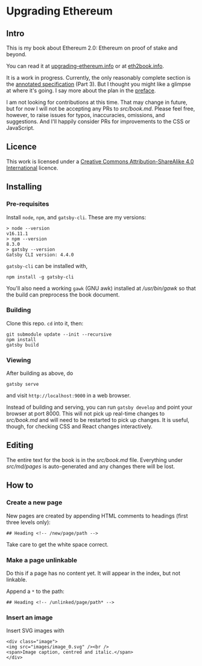 # Upgrading Ethereum

## Intro

This is my book about Ethereum&nbsp;2.0: Ethereum on proof of stake and beyond.

You can read it at [upgrading-ethereum.info](https://upgrading-ethereum.info/altair) or at [eth2book.info](https://eth2book.info/altair).

It is a work in progress. Currently, the only reasonably complete section is the [annotated specification](https://upgrading-ethereum.info/altair/annotated-spec) (Part 3). But I thought you might like a glimpse at where it's going. I say more about the plan in the [preface](https://upgrading-ethereum.info/altair/preface).

I am not looking for contributions at this time. That may change in future, but for now I will not be accepting any PRs to _src/book.md_. Please feel free, however, to raise issues for typos, inaccuracies, omissions, and suggestions. And I'll happily consider PRs for improvements to the CSS or JavaScript.

## Licence

This work is licensed under a [Creative Commons Attribution-ShareAlike 4.0 International](https://creativecommons.org/licenses/by-sa/4.0/) licence.

## Installing

### Pre-requisites

Install `node`, `npm`, and `gatsby-cli`. These are my versions:

```
> node --version
v16.11.1
> npm --version
8.3.0
> gatsby --version
Gatsby CLI version: 4.4.0
```

`gatsby-cli` can be installed with,

```
npm install -g gatsby-cli
```

You'll also need a working `gawk` (GNU awk) installed at _/usr/bin/gawk_ so that the build can preprocess the book document.

### Building

Clone this repo. `cd` into it, then:

```
git submodule update --init --recursive
npm install
gatsby build
```

### Viewing

After building as above, do

```
gatsby serve
```

and visit `http://localhost:9000` in a web browser.

Instead of building and serving, you can run `gatsby develop` and point your browser at port 8000. This will not pick up real-time changes to _src/book.md_ and will need to be restarted to pick up changes. It is useful, though, for checking CSS and React changes interactively.

## Editing

The entire text for the book is in the _src/book.md_ file. Everything under _src/md/pages_ is auto-generated and any changes there will be lost.

## How to

### Create a new page

New pages are created by appending HTML comments to headings (first three levels only):

```
## Heading <!-- /new/page/path -->
```

Take care to get the white space correct.

### Make a page unlinkable

Do this if a page has no content yet. It will appear in the index, but not linkable.

Append a `*` to the path:

```
## Heading <!-- /unlinked/page/path* -->
```

### Insert an image

Insert SVG images with
```
<div class="image">
<img src="images/image_0.svg" /><br />
<span>Image caption, centred and italic.</span>
</div>
```
